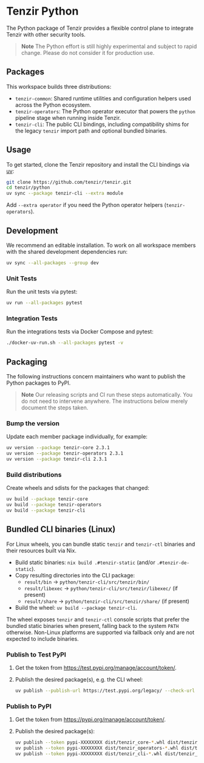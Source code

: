 # Tenzir Python

The Python package of Tenzir provides a flexible control plane to integrate Tenzir
with other security tools.

> **Note**
> The Python effort is still highly experimental and subject to rapid change.
> Please do not consider it for production use.

## Packages

This workspace builds three distributions:

- `tenzir-common`: Shared runtime utilities and configuration helpers used across
  the Python ecosystem.
- `tenzir-operators`: The Python operator executor that powers the `python`
  pipeline stage when running inside Tenzir.
- `tenzir-cli`: The public CLI bindings, including compatibility shims for the
  legacy `tenzir` import path and optional bundled binaries.

## Usage

To get started, clone the Tenzir repository and install the CLI bindings via
[uv](https://docs.astral.sh/uv/):

```bash
git clone https://github.com/tenzir/tenzir.git
cd tenzir/python
uv sync --package tenzir-cli --extra module
```

Add `--extra operator` if you need the Python operator helpers
(`tenzir-operators`).

## Development

We recommend an editable installation. To work on all workspace members with the
shared development dependencies run:

```bash
uv sync --all-packages --group dev
```

### Unit Tests

Run the unit tests via pytest:

```bash
uv run --all-packages pytest
```

### Integration Tests

Run the integrations tests via Docker Compose and pytest:

```bash
./docker-uv-run.sh --all-packages pytest -v
```

## Packaging

The following instructions concern maintainers who want to publish the Python
packages to PyPI.

> **Note**
> Our releasing scripts and CI run these steps automatically. You do not need to
> intervene anywhere. The instructions below merely document the steps taken.

### Bump the version

Update each member package individually, for example:

```bash
uv version --package tenzir-core 2.3.1
uv version --package tenzir-operators 2.3.1
uv version --package tenzir-cli 2.3.1
```

### Build distributions

Create wheels and sdists for the packages that changed:

```bash
uv build --package tenzir-core
uv build --package tenzir-operators
uv build --package tenzir-cli
```

## Bundled CLI binaries (Linux)

For Linux wheels, you can bundle static `tenzir` and `tenzir-ctl` binaries and their resources built via Nix.

- Build static binaries: `nix build .#tenzir-static` (and/or `.#tenzir-de-static`).
- Copy resulting directories into the CLI package:
  - `result/bin` → `python/tenzir-cli/src/tenzir/bin/`
  - `result/libexec` → `python/tenzir-cli/src/tenzir/libexec/` (if present)
  - `result/share` → `python/tenzir-cli/src/tenzir/share/` (if present)
- Build the wheel: `uv build --package tenzir-cli`.

The wheel exposes `tenzir` and `tenzir-ctl` console scripts that prefer the bundled
static binaries when present, falling back to the system `PATH` otherwise. Non-Linux
platforms are supported via fallback only and are not expected to include binaries.

### Publish to Test PyPI

1. Get the token from <https://test.pypi.org/manage/account/token/>.
2. Publish the desired package(s), e.g. the CLI wheel:

   ```bash
   uv publish --publish-url https://test.pypi.org/legacy/ --check-url https://test.pypi.org/simple/ --token pypi-XXXXXXXX dist/tenzir_cli-*.whl dist/tenzir_cli-*.tar.gz
   ```

### Publish to PyPI

1. Get the token from <https://pypi.org/manage/account/token/>.
2. Publish the desired package(s):

   ```bash
   uv publish --token pypi-XXXXXXXX dist/tenzir_core-*.whl dist/tenzir_core-*.tar.gz
   uv publish --token pypi-XXXXXXXX dist/tenzir_operators-*.whl dist/tenzir_operators-*.tar.gz
   uv publish --token pypi-XXXXXXXX dist/tenzir_cli-*.whl dist/tenzir_cli-*.tar.gz
   ```
